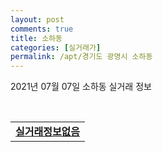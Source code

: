 ```yaml
---
layout: post
comments: true
title: 소하동
categories: [실거래가]
permalink: /apt/경기도 광명시 소하동
---
```


2021년 07월 07일 소하동 실거래 정보

<script type="text/javascript">
  google.charts.load('current', {'packages':['corechart']});
  google.charts.setOnLoadCallback(drawChart);

  function drawChart() {
    var data = google.visualization.arrayToDataTable([['거래일', '매매', '전월세', '전매'], ['20-07', 89, 54, 0], ['20-08', 36, 61, 0], ['20-09', 30, 47, 0], ['20-10', 34, 72, 0], ['20-11', 35, 103, 0], ['20-12', 47, 83, 0], ['21-01', 36, 65, 0], ['21-02', 19, 97, 0], ['21-03', 22, 72, 0], ['21-04', 18, 62, 0], ['21-05', 21, 65, 0], ['21-06', 11, 39, 0], ['21-07', 0, 6, 0]]);

    var options = {
      title: '최근 유형별 거래량 추이',
      legend: { position: 'bottom' }
    };

    var chart = new google.visualization.LineChart(document.getElementById('columnchart_material'));
    chart.draw(data, (options));
  }
</script>

<div id="columnchart_material" style="width: 95%; margin-left: -35px; display: block"></div>
<br>
<table>
  <tr>
    <td colspan="4" style="font-weight: bold;"><a href="https://search.naver.com/search.naver?query=소하동 실거래정보없음">실거래정보없음</a></td>
  </tr>
    
</table>
    